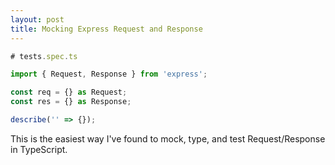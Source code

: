 ```yaml
---
layout: post
title: Mocking Express Request and Response
---
```


```typescript
# tests.spec.ts

import { Request, Response } from 'express';

const req = {} as Request;
const res = {} as Response;

describe('' => {});
```

This is the easiest way I've found to mock, type, and test Request/Response in TypeScript.